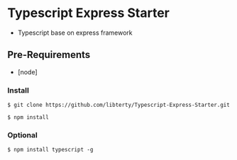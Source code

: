 # Typescript Express Starter

- Typescript base on express framework

## Pre-Requirements

- [node]

### Install

```shell
$ git clone https://github.com/libterty/Typescript-Express-Starter.git
```

```shell
$ npm install
```

### Optional

```shell
$ npm install typescript -g
```
